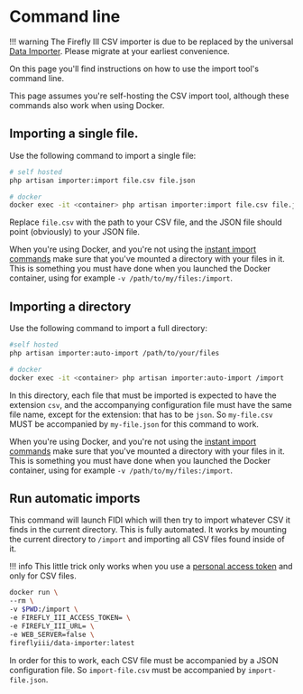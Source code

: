 # Command line

!!! warning
    The Firefly III CSV importer is due to be replaced by the universal [Data Importer](https://docs.firefly-iii.org/data-importer/). Please migrate at your earliest convenience.

On this page you'll find instructions on how to use the import tool's command line.

This page assumes you're self-hosting the CSV import tool, although these commands also work when using Docker.

## Importing a single file.

Use the following command to import a single file:

```bash
# self hosted
php artisan importer:import file.csv file.json

# docker
docker exec -it <container> php artisan importer:import file.csv file.json
```

Replace `file.csv` with the path to your CSV file, and the JSON file should point (obviously) to your JSON file.

When you're using Docker, and you're not using the [instant import commands](../install/docker.md) make sure that you've mounted a directory with your files in it. This is something you must have done when you launched the Docker container, using for example `-v /path/to/my/files:/import`.

## Importing a directory

Use the following command to import a full directory:

```bash
#self hosted
php artisan importer:auto-import /path/to/your/files

# docker
docker exec -it <container> php artisan importer:auto-import /import
```

In this directory, each file that must be imported is expected to have the extension `csv`, and the accompanying configuration file must have the same file name, except for the extension: that has to be `json`. So `my-file.csv` MUST be accompanied by `my-file.json` for this command to work.

When you're using Docker, and you're not using the [instant import commands](../install/docker.md) make sure that you've mounted a directory with your files in it. This is something you must have done when you launched the Docker container, using for example `-v /path/to/my/files:/import`.


## Run automatic imports

This command will launch FIDI which will then try to import whatever CSV it finds in the current directory. This is fully automated. It works by mounting the current directory to `/import` and importing all CSV files found inside of it.

!!! info 
    This little trick only works when you use a [personal access token](configure.md) and only for CSV files.

```bash
docker run \
--rm \
-v $PWD:/import \
-e FIREFLY_III_ACCESS_TOKEN= \
-e FIREFLY_III_URL= \
-e WEB_SERVER=false \
fireflyiii/data-importer:latest
```

In order for this to work, each CSV file must be accompanied by a JSON configuration file. So `import-file.csv` must be accompanied by `import-file.json`.
